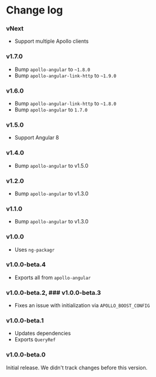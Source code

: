 # Change log

### vNext
- Support multiple Apollo clients

### v1.7.0

- Bump `apollo-angular` to `~1.8.0`
- Bump `apollo-angular-link-http` to `~1.9.0`

### v1.6.0

- Bump `apollo-angular-link-http` to `~1.8.0`
- Bump `apollo-angular` to `1.7.0`

### v1.5.0

- Support Angular 8

### v1.4.0

- Bump `apollo-angular` to v1.5.0

### v1.2.0

- Bump `apollo-angular` to v1.3.0

### v1.1.0

- Bump `apollo-angular` to v1.3.0

### v1.0.0

- Uses `ng-packagr`

### v1.0.0-beta.4

- Exports all from `apollo-angular`

### v1.0.0-beta.2, ### v1.0.0-beta.3

- Fixes an issue with initialization via `APOLLO_BOOST_CONFIG`

### v1.0.0-beta.1

- Updates dependencies
- Exports `QueryRef`

### v1.0.0-beta.0

Initial release. We didn't track changes before this version.
